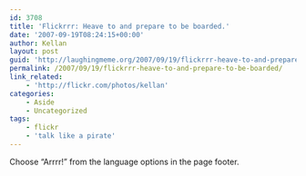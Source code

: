 ```yaml
---
id: 3708
title: 'Flickrrr: Heave to and prepare to be boarded.'
date: '2007-09-19T08:24:15+00:00'
author: Kellan
layout: post
guid: 'http://laughingmeme.org/2007/09/19/flickrrr-heave-to-and-prepare-to-be-boarded/'
permalink: /2007/09/19/flickrrr-heave-to-and-prepare-to-be-boarded/
link_related:
    - 'http://flickr.com/photos/kellan'
categories:
    - Aside
    - Uncategorized
tags:
    - flickr
    - 'talk like a pirate'
---
```


Choose “Arrrr!” from the language options in the page footer.